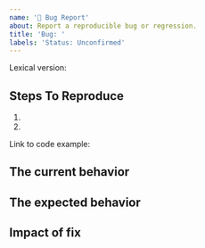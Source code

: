 ```yaml
---
name: '🐛 Bug Report'
about: Report a reproducible bug or regression.
title: 'Bug: '
labels: 'Status: Unconfirmed'
---
```


<!--
  Please provide a clear and concise description of what the bug is. Include
  screenshots if needed. Please test using the latest version of the relevant
  Lexical packages to make sure your issue has not already been fixed.
-->

Lexical version:

## Steps To Reproduce

1.
2.

<!--
  Your bug will get fixed much faster if we can run your code and it doesn't
  have dependencies other than Lexical. Issues without reproduction steps or
  code examples may be closed as not actionable.
-->

Link to code example:

<!--
  Please provide a CodeSandbox (https://codesandbox.io/s/new) or (https://stackblitz.com/github/facebook/lexical/tree/main/examples/react-plain-text?embed=1&file=src%2FApp.tsx&terminalHeight=0&ctl=1&showSidebar=0&devtoolsheight=0&view=preview), a link to a
  repository on GitHub, or provide a minimal code example that reproduces the
  problem. You may provide a screenshot of the application if you think it is
  relevant to your bug report. Here are some tips for providing a minimal
  example: https://stackoverflow.com/help/mcve.
-->

## The current behavior

## The expected behavior

## Impact of fix
<!--
    - How severe is this bug? How often does it happen? Is it causing an outage somewhere?
    - Who would benefit from this fix? Any specific users, groups or companies?
    - If possible include metrics. Approximately how many users would this fix benefit? 
-->
